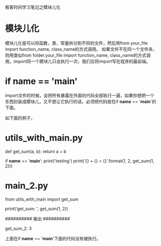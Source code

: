 极客时间学习笔记之模块儿化

# 模块儿化
模块儿化是可以将函数，类，常量拆分到不同的文件，然后用from your_file import function_name, class_name的方式调用。
如果文件不在同一个文件夹，则用类似from folder.your_file import function_name, class_name的方式调用。import同一个模块儿只会执行一次，我们应将import写在程序的最前端。

# if __name__ == '__main__'
import文件的时候，会把所有暴露在外面的代码全部执行一遍，如果你想把一个东西封装成模块儿，又不想让它执行的话，必须把代码放在if __name__ == '__main__'的下面。

如下面的例子，
# utils_with_main.py

def get_sum(a, b):
    return a + b

if __name__ == '__main__':
    print('testing')
    print('{} + {} = {}'.format(1, 2, get_sum(1, 2)))



# main_2.py

from utils_with_main import get_sum

print('get_sum: ', get_sum(1, 2))

########## 输出 ##########

get_sum_2: 3

上面在if __name__ == '__main__'下面的代码没有被执行。
